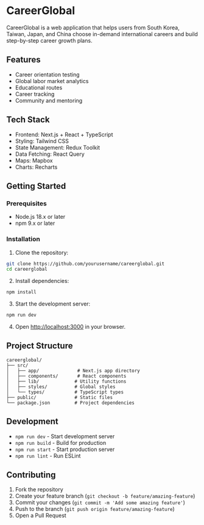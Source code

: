 # CareerGlobal

CareerGlobal is a web application that helps users from South Korea, Taiwan, Japan, and China choose in-demand international careers and build step-by-step career growth plans.

## Features

- Career orientation testing
- Global labor market analytics
- Educational routes
- Career tracking
- Community and mentoring

## Tech Stack

- Frontend: Next.js + React + TypeScript
- Styling: Tailwind CSS
- State Management: Redux Toolkit
- Data Fetching: React Query
- Maps: Mapbox
- Charts: Recharts

## Getting Started

### Prerequisites

- Node.js 18.x or later
- npm 9.x or later

### Installation

1. Clone the repository:
```bash
git clone https://github.com/yourusername/careerglobal.git
cd careerglobal
```

2. Install dependencies:
```bash
npm install
```

3. Start the development server:
```bash
npm run dev
```

4. Open [http://localhost:3000](http://localhost:3000) in your browser.

## Project Structure

```
careerglobal/
├── src/
│   ├── app/              # Next.js app directory
│   ├── components/       # React components
│   ├── lib/             # Utility functions
│   ├── styles/          # Global styles
│   └── types/           # TypeScript types
├── public/              # Static files
└── package.json         # Project dependencies
```

## Development

- `npm run dev` - Start development server
- `npm run build` - Build for production
- `npm run start` - Start production server
- `npm run lint` - Run ESLint

## Contributing

1. Fork the repository
2. Create your feature branch (`git checkout -b feature/amazing-feature`)
3. Commit your changes (`git commit -m 'Add some amazing feature'`)
4. Push to the branch (`git push origin feature/amazing-feature`)
5. Open a Pull Request


